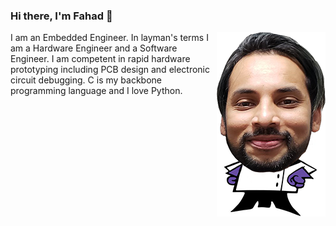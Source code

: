 ### Hi there, I'm Fahad 👋

<!--
**mirzafahad/mirzafahad** is a ✨ _special_ ✨ repository because its `README.md` (this file) appears on your GitHub profile.

Here are some ideas to get you started:

- 🔭 I’m currently working on ...
- 🌱 I’m currently learning ...
- 👯 I’m looking to collaborate on ...
- 🤔 I’m looking for help with ...
- 💬 Ask me about ...
- 📫 How to reach me: ...
- 😄 Pronouns: ...
- ⚡ Fun fact: ...
-->





<img align="right" src="https://github.com/mirzafahad/mirzafahad/blob/master/image/dp.png" />
I am an Embedded Engineer. In layman's terms I am a Hardware Engineer and a Software Engineer. I am competent in rapid hardware prototyping including PCB design and electronic circuit debugging. C is my backbone programming language and I love Python.